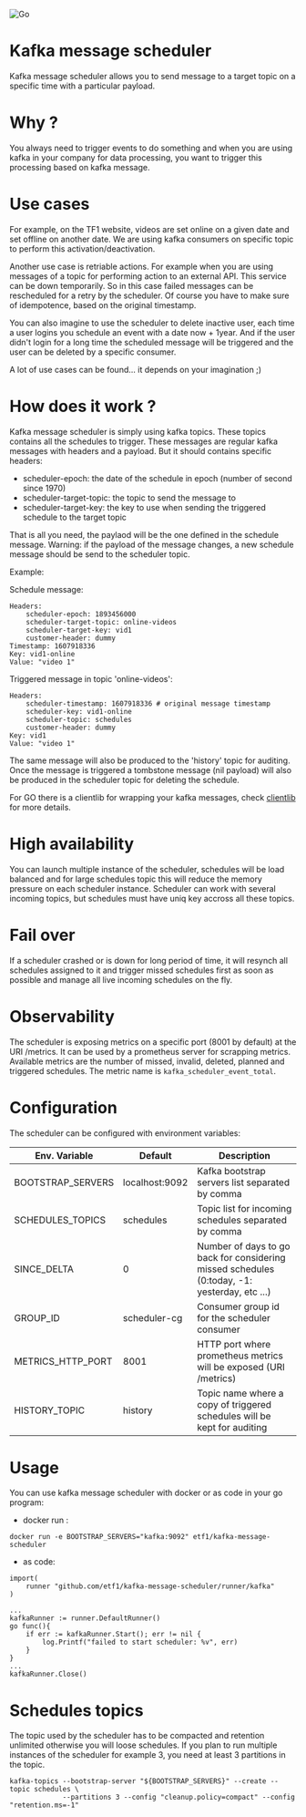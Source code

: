 ![Go](https://github.com/etf1/kafka-message-scheduler/workflows/Go/badge.svg)

# Kafka message scheduler

Kafka message scheduler allows you to send message to a target topic on a specific time with a particular payload.

# Why ?

You always need to trigger events to do something and when you are using kafka in your company for data processing, you want to trigger this processing based on kafka message.

# Use cases

For example, on the TF1 website, videos are set online on a given date and set offline on another date.
We are using kafka consumers on specific topic to perform this activation/deactivation.

Another use case is retriable actions. For example when you are using messages of a topic for  performing action to an external API. This service can be down temporarily. So in this case failed messages can be rescheduled for a retry by the scheduler. Of course you have to make sure of idempotence, based on the original timestamp.

You can also imagine to use the scheduler to delete inactive user, each time a user logins you schedule an event with a date now + 1year. And if the user didn't login for a long time the scheduled message will be triggered and the user can be deleted by a specific consumer.

A lot of use cases can be found... it depends on your imagination ;)

# How does it work ?

Kafka message scheduler is simply using kafka topics. These topics contains all the schedules to trigger. These messages are regular kafka messages with headers and a payload. But it should contains specific headers:

* scheduler-epoch: the date of the schedule in epoch (number of second since 1970)
* scheduler-target-topic: the topic to send the message to
* scheduler-target-key: the key to use when sending the triggered schedule to the target topic

That is all you need, the paylaod will be the one defined in the schedule message.
Warning: if the payload of the message changes, a new schedule message should be send to the scheduler topic.

Example:

Schedule message:
```
Headers:
    scheduler-epoch: 1893456000
    scheduler-target-topic: online-videos
    scheduler-target-key: vid1
    customer-header: dummy
Timestamp: 1607918336
Key: vid1-online
Value: "video 1"
```

Triggered message in topic 'online-videos':
```
Headers:
    scheduler-timestamp: 1607918336 # original message timestamp
    scheduler-key: vid1-online
    scheduler-topic: schedules
    customer-header: dummy
Key: vid1
Value: "video 1"
```

The same message will also be produced to the 'history' topic for auditing.
Once the message is triggered a tombstone message (nil payload) will also be produced in the scheduler topic for deleting the schedule.

For GO there is a clientlib for wrapping your kafka messages, check [clientlib](clientlib/) for more details.

# High availability

You can launch multiple instance of the scheduler, schedules will be load balanced and for large schedules topic this will reduce the memory pressure on each scheduler instance. Scheduler can work with several incoming topics, but schedules must have uniq key accross all these topics.

# Fail over

If a scheduler crashed or is down for long period of time, it will resynch all schedules assigned to it and trigger missed schedules first as soon as possible and manage all live incoming schedules on the fly.

# Observability

The scheduler is exposing metrics on a specific port (8001 by default) at the URI /metrics. It can be used by a prometheus server for scrapping metrics. Available metrics are the number of missed, invalid, deleted, planned and triggered schedules. The metric name is `kafka_scheduler_event_total`.

# Configuration

The scheduler can be configured with environment variables:

| Env. Variable     | Default        | Description                                                                                  |
|-------------------|----------------|----------------------------------------------------------------------------------------------|
| BOOTSTRAP_SERVERS | localhost:9092 | Kafka bootstrap servers list separated by comma                                              |
| SCHEDULES_TOPICS  | schedules      | Topic list for incoming schedules separated by comma                                         |
| SINCE_DELTA       | 0              | Number of days to go back for considering missed schedules (0:today, -1: yesterday, etc ...) |
| GROUP_ID          | scheduler-cg   | Consumer group id for the scheduler consumer                                                 |
| METRICS_HTTP_PORT | 8001           | HTTP port where prometheus metrics will be exposed (URI /metrics)                            |
| HISTORY_TOPIC     | history        | Topic name where a copy of triggered schedules will be kept for auditing                     |

# Usage

You can use kafka message scheduler with docker or as code in your go program:

* docker run :

```
docker run -e BOOTSTRAP_SERVERS="kafka:9092" etf1/kafka-message-scheduler
```

* as code:

```
import(
    runner "github.com/etf1/kafka-message-scheduler/runner/kafka"
)

...
kafkaRunner := runner.DefaultRunner()
go func(){
    if err := kafkaRunner.Start(); err != nil {
        log.Printf("failed to start scheduler: %v", err)
    }
}
...
kafkaRunner.Close()
```

# Schedules topics

The topic used by the scheduler has to be compacted and retention unlimited otherwise you will loose schedules. 
If you plan to run multiple instances of the scheduler for example 3, you need at least 3 partitions in the topic.

```
kafka-topics --bootstrap-server "${BOOTSTRAP_SERVERS}" --create --topic schedules \
             --partitions 3 --config "cleanup.policy=compact" --config "retention.ms=-1"
```
